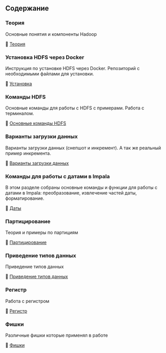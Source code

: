 ## Содержание

### Теория

Основные понятия и компоненты Hadoop

🔗 [Теория](https://github.com/erohin94/Data-Engineer/tree/main/Hadoop/%D0%A2%D0%B5%D0%BE%D1%80%D0%B8%D1%8F)

### Установка HDFS через Docker

Инструкция по установке HDFS через Docker. Репозиторий с необходимыми файлами для установки.

🔗 [Установка](https://github.com/erohin94/Data-Engineer/tree/main/Hadoop/%D0%A3%D1%81%D1%82%D0%B0%D0%BD%D0%BE%D0%B2%D0%BA%D0%B0)

### Команды HDFS

Основные команды для работы с HDFS с примерами. Работа с терминалом.

🔗 [Основные команды HDFS](https://github.com/erohin94/Data-Engineer/tree/main/Hadoop/%D0%9E%D1%81%D0%BD%D0%BE%D0%B2%D0%BD%D1%8B%D0%B5%20%D0%BA%D0%BE%D0%BC%D0%B0%D0%BD%D0%B4%D1%8B%20HDFS)

### Варианты загрузки данных

Варианты загрузки данных (снепшот и инкремент). А так же реальный пример инкремента.

🔗 [Варианты загрузки данных](https://github.com/erohin94/Data-Engineer/tree/main/Hadoop/%D0%92%D0%B0%D1%80%D0%B8%D0%B0%D0%BD%D1%82%D1%8B%20%D0%B7%D0%B0%D0%B3%D1%80%D1%83%D0%B7%D0%BA%D0%B8%20%D0%B4%D0%B0%D0%BD%D0%BD%D1%8B%D1%85)

### Команды для работы с датами в Impala

В этом разделе собраны основные команды и функции для работы с датами в Impala: преобразование, извлечение частей даты, форматирование.

🔗 [Даты](https://github.com/erohin94/Data-Engineer/tree/main/Hadoop/%D0%94%D0%B0%D1%82%D1%8B)

### Партицирование

Теория и примеры по партициям

🔗 [Партицирование](https://github.com/erohin94/Data-Engineer/tree/main/Hadoop/%D0%9F%D0%B0%D1%80%D1%82%D0%B8%D1%86%D0%B8%D1%80%D0%BE%D0%B2%D0%B0%D0%BD%D0%B8%D0%B5)

### Приведение типов данных

Приведение типов данных

🔗 [Приведение типов данных](https://github.com/erohin94/Data-Engineer/tree/main/Hadoop/%D0%9F%D1%80%D0%B8%D0%B2%D0%B5%D0%B4%D0%B5%D0%BD%D0%B8%D0%B5%20%D1%82%D0%B8%D0%BF%D0%BE%D0%B2%20%D0%B4%D0%B0%D0%BD%D0%BD%D1%8B%D1%85)

### Регистр

Работа с регистром

🔗 [Регистр](https://github.com/erohin94/Data-Engineer/tree/main/Hadoop/%D0%A0%D0%B5%D0%B3%D0%B8%D1%81%D1%82%D1%80)

### Фишки

Различные фишки которые применял в работе

🔗 [Фишки](https://github.com/erohin94/Data-Engineer/tree/main/Hadoop/%D0%A4%D0%B8%D1%88%D0%BA%D0%B8)
